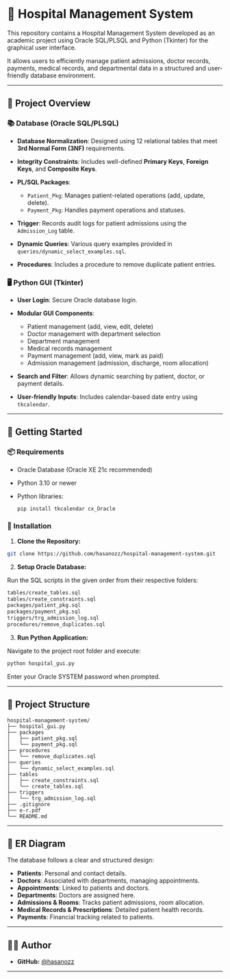 # 🏥 Hospital Management System

This repository contains a Hospital Management System developed as an academic project using Oracle SQL/PLSQL and Python (Tkinter) for the graphical user interface.

It allows users to efficiently manage patient admissions, doctor records, payments, medical records, and departmental data in a structured and user-friendly database environment.

---

## 🧩 Project Overview

### 📚 Database (Oracle SQL/PLSQL)

* **Database Normalization**: Designed using 12 relational tables that meet **3rd Normal Form (3NF)** requirements.
* **Integrity Constraints**: Includes well-defined **Primary Keys**, **Foreign Keys**, and **Composite Keys**.
* **PL/SQL Packages**:

  * `Patient_Pkg`: Manages patient-related operations (add, update, delete).
  * `Payment_Pkg`: Handles payment operations and statuses.
* **Trigger**: Records audit logs for patient admissions using the `Admission_Log` table.
* **Dynamic Queries**: Various query examples provided in `queries/dynamic_select_examples.sql`.
* **Procedures**: Includes a procedure to remove duplicate patient entries.

### 🖥️ Python GUI (Tkinter)

* **User Login**: Secure Oracle database login.
* **Modular GUI Components**:

  * Patient management (add, view, edit, delete)
  * Doctor management with department selection
  * Department management
  * Medical records management
  * Payment management (add, view, mark as paid)
  * Admission management (admission, discharge, room allocation)
* **Search and Filter**: Allows dynamic searching by patient, doctor, or payment details.
* **User-friendly Inputs**: Includes calendar-based date entry using `tkcalendar`.

---

## 🚀 Getting Started

### 📦 Requirements

* Oracle Database (Oracle XE 21c recommended)
* Python 3.10 or newer
* Python libraries:

  ```bash
  pip install tkcalendar cx_Oracle
  ```

### 🔧 Installation

1. **Clone the Repository:**

```bash
git clone https://github.com/hasanozz/hospital-management-system.git
```

2. **Setup Oracle Database:**

Run the SQL scripts in the given order from their respective folders:

```bash
tables/create_tables.sql
tables/create_constraints.sql
packages/patient_pkg.sql
packages/payment_pkg.sql
triggers/trg_admission_log.sql
procedures/remove_duplicates.sql
```

3. **Run Python Application:**

Navigate to the project root folder and execute:

```bash
python hospital_gui.py
```

Enter your Oracle SYSTEM password when prompted.

---

## 📌 Project Structure

```
hospital-management-system/
├── hospital_gui.py
├── packages
│   ├── patient_pkg.sql
│   └── payment_pkg.sql
├── procedures
│   └── remove_duplicates.sql
├── queries
│   └── dynamic_select_examples.sql
├── tables
│   ├── create_constraints.sql
│   └── create_tables.sql
├── triggers
│   └── trg_admission_log.sql
├── .gitignore
├── e-r.pdf
└── README.md
```

---

## 📐 ER Diagram

The database follows a clear and structured design:

* **Patients**: Personal and contact details.
* **Doctors**: Associated with departments, managing appointments.
* **Appointments**: Linked to patients and doctors.
* **Departments**: Doctors are assigned here.
* **Admissions & Rooms**: Tracks patient admissions, room allocation.
* **Medical Records & Prescriptions**: Detailed patient health records.
* **Payments**: Financial tracking related to patients.

---

## 👨‍💻 Author

* **GitHub:** [@hasanozz](https://github.com/hasanozz)

---
